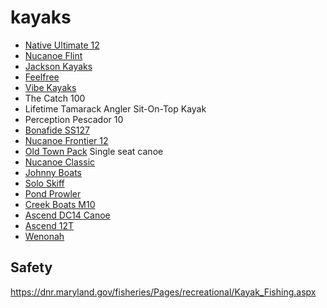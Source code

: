 # kayaks
- [Native Ultimate 12](https://nativewatercraft.com/product/ultimate-12/)
- [Nucanoe Flint](https://www.nucanoe.com/flint-fishing-kayak/)
- [Jackson Kayaks](https://jacksonkayak.com/blog/kayak/bite/)
- [Feelfree](https://feelfreeus.com/kayaks/fishing-kayaks/lure-11-5/)
- [Vibe Kayaks](https://vibekayaks.com/collections/kayaks)
- The Catch 100
- Lifetime Tamarack Angler Sit-On-Top Kayak
- Perception Pescador 10
- [Bonafide SS127](https://bonafidekayaks.com/product/kayaks/ss127/)
- [Nucanoe Frontier 12](https://www.nucanoe.com/nucanoe-frontier/)
- [Old Town Pack](http://canoeing.com/product/old-town-pack/) Single seat canoe
- [Nucanoe Classic](https://www.nucanoe.com/nucanoe-classic/)
- [Johnny Boats](https://jonnyboats.com/)
- [Solo Skiff](https://www.soloskiff.com/)
- [Pond Prowler](https://www.basspro.com/shop/en/uncle-bucks-pond-prowler-boat-10)
- [Creek Boats M10](https://www.creekboats.com/m10)
- [Ascend DC14 Canoe](https://www.basspro.com/shop/en/ascend-dc14-canoe)
- [Ascend 12T](https://www.basspro.com/shop/en/ascend-12t-sit-on-top-camo-kayak)
- [Wenonah](https://www.wenonah.com/Canoes.aspx?id=152)

## Safety
https://dnr.maryland.gov/fisheries/Pages/recreational/Kayak_Fishing.aspx
